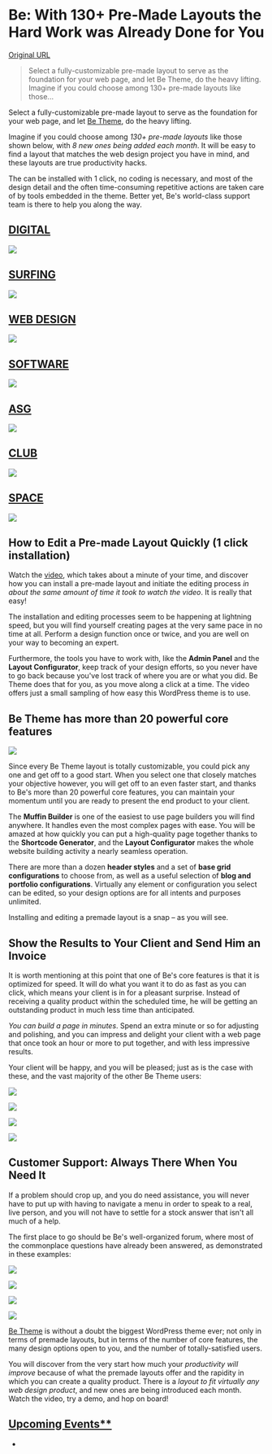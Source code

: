 # Be: With 130+ Pre-Made Layouts the Hard Work was Already Done for You

[Original URL](http://davidwalsh.name/130-premade-layouts-hard-work)

> Select a fully-customizable pre-made layout to serve as the foundation for your web page, and let Be Theme, do the heavy lifting. Imagine if you could choose among 130+ pre-made layouts like those...

Select a fully-customizable pre-made layout to serve as the foundation for your web page, and let [Be Theme](http://themes.muffingroup.com/be/splash/), do the heavy lifting.

Imagine if you could choose among _130+ pre-made layouts_ like those shown below, with _8 new ones being added each month_. It will be easy to find a layout that matches the web design project you have in mind, and these layouts are true productivity hacks.

The can be installed with 1 click, no coding is necessary, and most of the design detail and the often time-consuming repetitive actions are taken care of by tools embedded in the theme. Better yet, Be's world-class support team is there to help you along the way.

## [DIGITAL](http://themes.muffingroup.com/be/digital/)

[![](http://davidwalsh.name/demo/sponsored-be-images/1.jpg)](http://bawm.co/1FBiIk0)

## [SURFING](http://themes.muffingroup.com/be/surfing/)

[![](http://davidwalsh.name/demo/sponsored-be-images/2.jpg)](http://bawm.co/1hThISG)

## [WEB DESIGN](http://themes.muffingroup.com/be/webdesign/)

[![](http://davidwalsh.name/demo/sponsored-be-images/3.jpg)](http://bawm.co/1Oak0tl)

## [SOFTWARE](http://themes.muffingroup.com/be/software/)

[![](http://davidwalsh.name/demo/sponsored-be-images/4.jpg)](http://bawm.co/1Oi8Anr)

## [ASG](http://themes.muffingroup.com/be/asg/)

[![](http://davidwalsh.name/demo/sponsored-be-images/5.jpg)](http://bawm.co/1QbfcCV)

## [CLUB](http://themes.muffingroup.com/be/club/)

[![](http://davidwalsh.name/demo/sponsored-be-images/6.jpg)](http://bawm.co/1WPFezz)

## [SPACE](http://themes.muffingroup.com/be/space/)

[![](http://davidwalsh.name/demo/sponsored-be-images/7.jpg)](http://bawm.co/)

## How to Edit a Pre-made Layout Quickly (1 click installation)

Watch the [video](https://www.youtube.com/watch?v=dw0boQYXhn8), which takes about a minute of your time, and discover how you can install a pre-made layout and initiate the editing process _in about the same amount of time it took to watch the video_. It is really that easy!

The installation and editing processes seem to be happening at lightning speed, but you will find yourself creating pages at the very same pace in no time at all. Perform a design function once or twice, and you are well on your way to becoming an expert.

Furthermore, the tools you have to work with, like the **Admin Panel** and the **Layout Configurator**, keep track of your design efforts, so you never have to go back because you've lost track of where you are or what you did. Be Theme does that for you, as you move along a click at a time. The video offers just a small sampling of how easy this WordPress theme is to use.

## Be Theme has more than 20 powerful core features

[![](http://davidwalsh.name/demo/sponsored-be-images/8.jpg)](http://bawm.co/bvndlqer)

Since every Be Theme layout is totally customizable, you could pick any one and get off to a good start. When you select one that closely matches your objective however, you will get off to an even faster start, and thanks to Be's more than 20 powerful core features, you can maintain your momentum until you are ready to present the end product to your client.

The **Muffin Builder** is one of the easiest to use page builders you will find anywhere. It handles even the most complex pages with ease. You will be amazed at how quickly you can put a high-quality page together thanks to the **Shortcode Generator**, and the **Layout Configurator** makes the whole website building activity a nearly seamless operation.

There are more than a dozen **header styles** and a set of **base grid configurations** to choose from, as well as a useful selection of **blog and portfolio configurations**. Virtually any element or configuration you select can be edited, so your design options are for all intents and purposes unlimited.

Installing and editing a premade layout is a snap – as you will see.

## Show the Results to Your Client and Send Him an Invoice

It is worth mentioning at this point that one of Be's core features is that it is optimized for speed. It will do what you want it to do as fast as you can click, which means your client is in for a pleasant surprise. Instead of receiving a quality product within the scheduled time, he will be getting an outstanding product in much less time than anticipated.

_You can build a page in minutes_. Spend an extra minute or so for adjusting and polishing, and you can impress and delight your client with a web page that once took an hour or more to put together, and with less impressive results.

Your client will be happy, and you will be pleased; just as is the case with these, and the vast majority of the other Be Theme users:

[![](http://davidwalsh.name/demo/sponsored-be-images/9.png)](http://bawm.co/bvndlqer)

[![](http://davidwalsh.name/demo/sponsored-be-images/10.png)](http://bawm.co/bvndlqer)

[![](http://davidwalsh.name/demo/sponsored-be-images/11.png)](http://bawm.co/bvndlqer)

[![](http://davidwalsh.name/demo/sponsored-be-images/12.png)](http://bawm.co/bvndlqer)

## Customer Support: Always There When You Need It

If a problem should crop up, and you do need assistance, you will never have to put up with having to navigate a menu in order to speak to a real, live person, and you will not have to settle for a stock answer that isn't all much of a help.

The first place to go should be Be's well-organized forum, where most of the commonplace questions have already been answered, as demonstrated in these examples:

[![](http://davidwalsh.name/demo/sponsored-be-images/13.jpg)](http://bawm.co/bvndlqer)

[![](http://davidwalsh.name/demo/sponsored-be-images/14.jpg)](http://bawm.co/wpmay8be)

[![](http://davidwalsh.name/demo/sponsored-be-images/15.jpg)](http://bawm.co/wpmay8be)

[![](http://davidwalsh.name/demo/sponsored-be-images/16.jpg)](http://bawm.co/bvndlqer)

[Be Theme](http://themes.muffingroup.com/be/splash/) is without a doubt the biggest WordPress theme ever; not only in terms of premade layouts, but in terms of the number of core features, the many design options open to you, and the number of totally-satisfied users.

You will discover from the very start how much your _productivity will improve_ because of what the premade layouts offer and the rapidity in which you can create a quality product. There is a _layout to fit virtually any web design product_, and new ones are being introduced each month. Watch the video, try a demo, and hop on board!

[](http://dwf.tw/trackjs)

## [Upcoming Events**](http://davidwalsh.name/tutorials/events)

-
